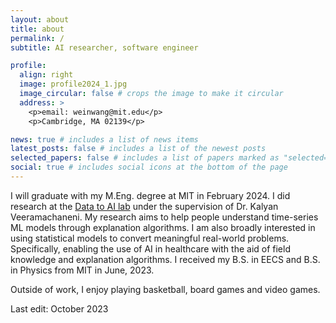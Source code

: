 ```yaml
---
layout: about
title: about
permalink: /
subtitle: AI researcher, software engineer

profile:
  align: right
  image: profile2024_1.jpg
  image_circular: false # crops the image to make it circular
  address: >
    <p>email: weinwang@mit.edu</p>
    <p>Cambridge, MA 02139</p>

news: true # includes a list of news items
latest_posts: false # includes a list of the newest posts
selected_papers: false # includes a list of papers marked as "selected={true}"
social: true # includes social icons at the bottom of the page
---
```


I will graduate with my M.Eng. degree at MIT in February 2024. I did research at the [Data to AI lab](https://dai.lids.mit.edu/people/) under the supervision of Dr. Kalyan Veeramachaneni. My research aims to help people understand time-series ML models through explanation algorithms. I am also broadly interested in using statistical models to convert meaningful real-world problems. Specifically, enabling the use of AI in healthcare with the aid of field knowledge and explanation algorithms.
I received my B.S. in EECS and B.S. in Physics from MIT in June, 2023.

Outside of work, I enjoy playing basketball, board games and video games.

Last edit: October 2023
